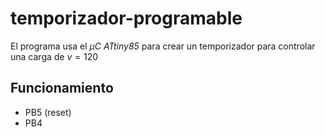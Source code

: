 # temporizador-programable

El programa usa el $\mu C$ *ATtiny85* para crear un temporizador para controlar una carga
de $v=120$

## Funcionamiento

- PB5 (reset)
- PB4